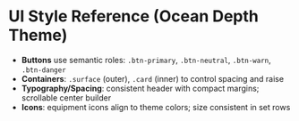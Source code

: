 # UI Style Reference (Ocean Depth Theme)

- **Buttons** use semantic roles: `.btn-primary`, `.btn-neutral`, `.btn-warn`, `.btn-danger`
- **Containers**: `.surface` (outer), `.card` (inner) to control spacing and raise
- **Typography/Spacing**: consistent header with compact margins; scrollable center builder
- **Icons**: equipment icons align to theme colors; size consistent in set rows
